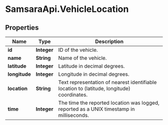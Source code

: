 # SamsaraApi.VehicleLocation

## Properties
Name | Type | Description
------------ | ------------- | -------------
**id** | **Integer** | ID of the vehicle.
**name** | **String** | Name of the vehicle.
**latitude** | **Integer** | Latitude in decimal degrees.
**longitude** | **Integer** | Longitude in decimal degrees.
**location** | **String** | Text representation of nearest identifiable location to (latitude, longitude) coordinates.
**time** | **Integer** | The time the reported location was logged, reported as a UNIX timestamp in milliseconds.



